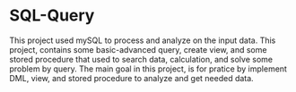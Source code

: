 # SQL-Query
This project used mySQL to process and analyze on the input data. This project, contains some basic-advanced query, create view, and some stored procedure that used to search data, calculation, and solve some problem by query. The main goal in this project, is for pratice by implement DML, view, and stored procedure to analyze and get needed data.
